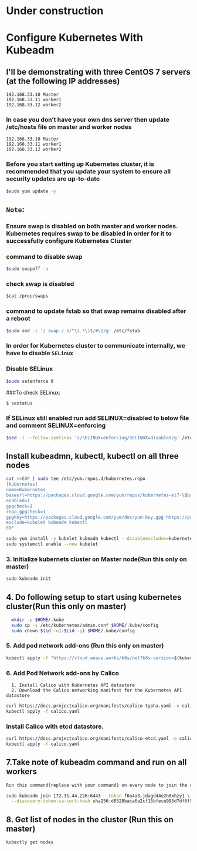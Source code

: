 # Under construction

# Configure Kubernetes With Kubeadm

## I'll be demonstrating with three CentOS 7 servers (at the following IP addresses)
```
192.168.33.10 Master
192.168.33.11 worker1
192.168.33.12 worker2
```
### In case you don’t have your own dns server then update /etc/hosts file on master and worker nodes
```
192.168.33.10 Master
192.168.33.11 worker1
192.168.33.12 worker2
```
### Before you start setting up Kubernetes cluster, it is recommended that you update your system to ensure all security updates are up-to-date
```sh
$sudo yum update -y
```
## `Note`: 
### Ensure swap is disabled on both master and worker nodes. Kubernetes requires swap to be disabled in order for it to successfully configure Kubernetes Cluster
### command to disable swap
```sh
$sudo swapoff -a
```
### check swap is disabled
```sh
$cat /proc/swaps
```
### command to update fstab so that swap remains disabled after a reboot
```sh
$sudo sed -i '/ swap / s/^\(.*\)$/#\1/g' /etc/fstab
```
### In order for Kubernetes cluster to communicate internally, we have to disable `SELinux`
### Disable SELinux
```sh
$sudo setenforce 0
```
###To check SELinux:
```sh
$ sestatus
```
### If SELinux still enabled run add SELINUX=disabled to below file and comment SELINUX=enforcing
```sh
$sed -i --follow-symlinks 's/SELINUX=enforcing/SELINUX=disabled/g' /etc/sysconfig/selinux
```
## Install kubeadmn, kubectl, kubectl on all three nodes
```sh
cat <<EOF | sudo tee /etc/yum.repos.d/kubernetes.repo
[kubernetes]
name=Kubernetes
baseurl=https://packages.cloud.google.com/yum/repos/kubernetes-el7-\$basearch
enabled=1
gpgcheck=1
repo_gpgcheck=1
gpgkey=https://packages.cloud.google.com/yum/doc/yum-key.gpg https://packages.cloud.google.com/yum/doc/rpm-package-key.gpg
exclude=kubelet kubeadm kubectl
EOF
```
```sh
sudo yum install -y kubelet kubeadm kubectl --disableexcludes=kubernetes
sudo systemctl enable --now kubelet
```
### 3.  Initialize kubernets cluster on Master node(Run this only on master)
```sh
sudo kubeadm init
```
## 4. Do following setup to start using kubernetes cluster(Run this only on master)
```sh
  mkdir -p $HOME/.kube
  sudo cp -i /etc/kubernetes/admin.conf $HOME/.kube/config
  sudo chown $(id -u):$(id -g) $HOME/.kube/config
  ```
  ### 5. Add pod network add-ons (Run this only on master)
  ```sh
  kubectl apply -f "https://cloud.weave.works/k8s/net?k8s-version=$(kubectl version | base64 | tr -d '\n')"
  ```
  ### 6. Add Pod Network add-ons by Calico
      1. Install Calico with Kubernetes API datastore
      2. Download the Calico networking manifest for the Kubernetes API datastore
  ```sh
  curl https://docs.projectcalico.org/manifests/calico-typha.yaml -o calico.yaml
  kubectl apply -f calico.yaml
  ```
  ### Install Calico with etcd datastore.
  ```sh
  curl https://docs.projectcalico.org/manifests/calico-etcd.yaml -o calico.yaml
  kubectl apply -f calico.yaml
  ```
  ## 7.Take note of kubeadm command and run on all workers
  ```sh
  Run this command(replace with your command) on every node to join the cluster

  sudo kubeadm join 172.31.44.226:6443 --token f6o4a3.jdagdd4e2h8xhzy1 \
    --discovery-token-ca-cert-hash sha256:d0528baca6a2cf15bfece995d7df6f5d018b233b54251716ce2fd984148ba6d6
 ```
 ## 8. Get list of nodes in the cluster (Run this on master)
 ```sh
 kubectly get nodes
 ```
  
  
